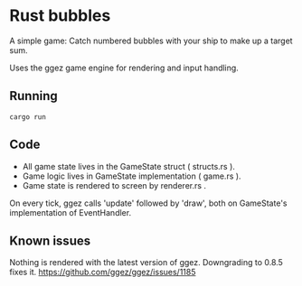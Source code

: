 # Rust bubbles
A simple game: Catch numbered bubbles with your ship to make up a target sum.

Uses the ggez game engine for rendering and input handling.

## Running
`cargo run`

## Code
- All game state lives in the GameState struct ( structs.rs ).
- Game logic lives in GameState implementation ( game.rs ).
- Game state is rendered to screen by renderer.rs .

On every tick, ggez calls 'update' followed by 'draw', both on GameState's implementation of EventHandler.

## Known issues
Nothing is rendered with the latest version of ggez. Downgrading to 0.8.5 fixes it.
https://github.com/ggez/ggez/issues/1185